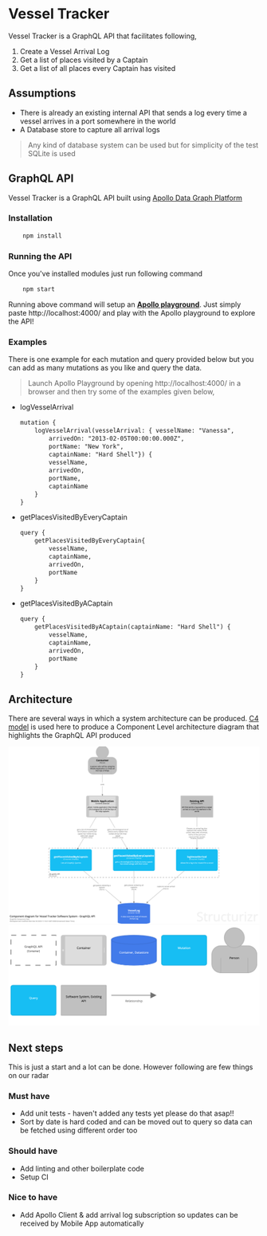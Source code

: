 # Vessel Tracker

Vessel Tracker is a GraphQL API that facilitates following,

1. Create a Vessel Arrival Log
2. Get a list of places visited by a Captain
3. Get a list of all places every Captain has visited

## Assumptions

*   There is already an existing internal API that sends a log every time a vessel arrives in a port somewhere in the world
*   A Database store to capture all arrival logs
> Any kind of database system can be used but for simplicity of the test SQLite is used

## GraphQL API

Vessel Tracker is a GraphQL API built using [Apollo Data Graph Platform][Apollo]

### Installation
```bash
    npm install
```

### Running the API
Once you've installed modules just run following command

```bash
    npm start
```

Running above command will setup an [**Apollo playground**][Playground].
Just simply paste http://localhost:4000/ and play with the Apollo playground to explore the API!

### Examples
There is one example for each mutation and query provided below but you can add as many mutations as you like and query the data.

> Launch  Apollo Playground by opening http://localhost:4000/ in a browser and then try some of the examples given below,

* logVesselArrival

    ```
    mutation {
        logVesselArrival(vesselArrival: { vesselName: "Vanessa", 
            arrivedOn: "2013-02-05T00:00:00.000Z", 
            portName: "New York", 
            captainName: "Hard Shell"}) {
            vesselName,
            arrivedOn,
            portName,
            captainName
        }
    }
    ```
* getPlacesVisitedByEveryCaptain
    
    ```
    query {
        getPlacesVisitedByEveryCaptain{
            vesselName,
            captainName,
            arrivedOn,
            portName
        }
    }
    ```
* getPlacesVisitedByACaptain

    ```
    query {
        getPlacesVisitedByACaptain(captainName: "Hard Shell") {
            vesselName,
            captainName,
            arrivedOn,
            portName
        }
    }
    ```


## Architecture

There are several ways in which a system architecture can be produced. [C4 model][c4Model] is used here to produce a Component Level architecture diagram that highlights the GraphQL API produced

![Vessel Tracker Architecture][Vessel-Tracker]
![Vessel Tracker Architecture Key][Vessel-Tracker-Key]


## Next steps

This is just a start and a lot can be done. However following are few things on our radar

### Must have
* Add unit tests - haven't added any tests yet please do that asap!!
* Sort by date is hard coded and can be moved out to query so data can be fetched using different order too

### Should have
* Add linting and other boilerplate code
* Setup CI

### Nice to have
* Add Apollo Client & add arrival log subscription so updates can be received by Mobile App automatically


[Playground]: http://localhost:4000/
[c4Model]: https://c4model.com/
[Vessel-Tracker]: ./Vessel-Tracker-ComponentView.png "Vessel-Tracker"
[Vessel-Tracker-Key]: ./Vessel-Tracker-ComponentView-key.png "Vessel-Tracker-Key"
[Apollo]: https://www.apollographql.com/